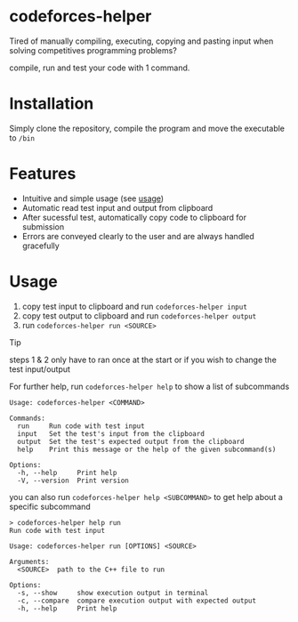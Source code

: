  # codeforces-helper
 
Tired of manually compiling, executing, copying and pasting input when solving competitives programming problems?

compile, run and test your code with 1 command.

# Installation

Simply clone the repository, compile the program and move the executable to `/bin`

# Features
- Intuitive and simple usage (see [usage](#usage))
- Automatic read test input and output from clipboard
- After sucessful test, automatically copy code to clipboard for submission
- Errors are conveyed clearly to the user and are always handled gracefully

# Usage

1. copy test input to clipboard and run `codeforces-helper input`
2. copy test output to clipboard and run `codeforces-helper output`
3. run `codeforces-helper run <SOURCE>`

> [!Tip]
> steps 1 & 2 only have to ran once at the start or if you wish to change the test input/output

For further help, run `codeforces-helper help` to show a list of subcommands
```help
Usage: codeforces-helper <COMMAND>

Commands:
  run     Run code with test input
  input   Set the test's input from the clipboard
  output  Set the test's expected output from the clipboard
  help    Print this message or the help of the given subcommand(s)

Options:
  -h, --help     Print help
  -V, --version  Print version
```
you can also run `codeforces-helper help <SUBCOMMAND>` to get help about a specific subcommand
```help
> codeforces-helper help run
Run code with test input

Usage: codeforces-helper run [OPTIONS] <SOURCE>

Arguments:
  <SOURCE>  path to the C++ file to run

Options:
  -s, --show     show execution output in terminal
  -c, --compare  compare execution output with expected output
  -h, --help     Print help
```

